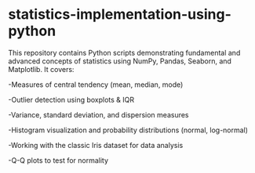 # statistics-implementation-using-python
This repository contains Python scripts demonstrating fundamental and advanced concepts of statistics using NumPy, Pandas, Seaborn, and Matplotlib.
It covers:

-Measures of central tendency (mean, median, mode)

-Outlier detection using boxplots & IQR

-Variance, standard deviation, and dispersion measures

-Histogram visualization and probability distributions (normal, log-normal)

-Working with the classic Iris dataset for data analysis

-Q-Q plots to test for normality

